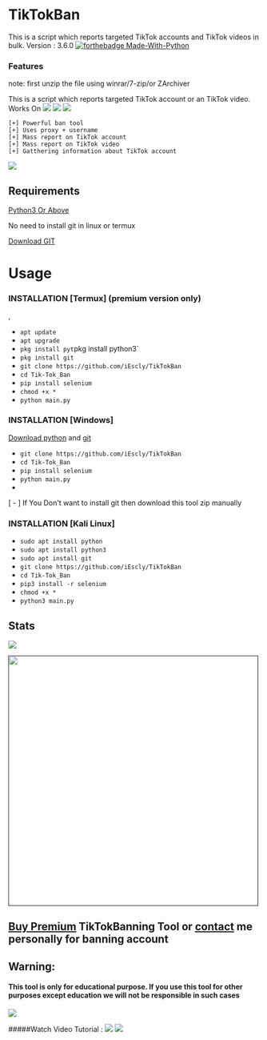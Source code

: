 # TikTokBan
This is a script which reports targeted TikTok accounts and TikTok videos in bulk.
Version : 3.6.0
[![forthebadge Made-With-Python](http://ForTheBadge.com/images/badges/made-with-python.svg)](https://www.python.org/)
  
  
  
  
### Features

note: first unzip the file using winrar/7-zip/or ZArchiver

This is a script which reports targeted TikTok account or an TikTok video. 
Works On
<a href="https://t.me/iEscly"><img src="https://img.shields.io/badge/Android-3DDC84?style=for-the-badge&logo=android&logoColor=white"></a>
<a href="https://t.me/iEscly"><img src="https://img.shields.io/badge/Windows-0078D6?style=for-the-badge&logo=windows&logoColor=white"></a>
<a href="https://t.me/iEscly"><img src="https://img.shields.io/badge/-kali%20linux-lightgrey"></a>
```
[+] Powerful ban tool 
[+] Uses proxy + username
[+] Mass report on TikTok account
[+] Mass report on TikTok video
[+] Gatthering information about TikTok account

```



<a href="https://t.me//iEscly"><img src="https://img.shields.io/badge/Telegram-2CA5E0?style=for-the-badge&logo=telegram&logoColor=white"></a>

## Requirements
[Python3 Or Above](https://www.python.org/downloads/)

No need to install git in linux or termux

[Download GIT](https://git-scm.com/downloads)

# Usage 


### INSTALLATION [Termux] (premium version only) 
,
* `apt update`
* `apt upgrade`
* `pkg install pyt`pkg install python3`
* `pkg install git`
* `git clone https://github.com/iEscly/TikTokBan`
* `cd Tik-Tok_Ban`
* `pip install selenium`
* `chmod +x *`
* `python main.py`

### INSTALLATION [Windows]
[Download python](https://www.python.org/downloads/) and [git](https://git-scm.com/downloads)

* `git clone https://github.com/iEscly/TikTokBan`
* `cd Tik-Tok_Ban`
* `pip install selenium`
* `python main.py`
* 
[ - ] If You Don't want to install git then download this tool zip manually

### INSTALLATION [Kali Linux]

* `sudo apt install python`
* `sudo apt install python3`
* `sudo apt install git`
* `git clone https://github.com/iEscly/TikTokBan`
* `cd Tik-Tok_Ban`
* `pip3 install -r selenium`
* `chmod +x *`
* `python3 main.py`

## Stats
<a href="https://github.com/iEscly/TikTokBan"><img src="https://github-readme-stats.vercel.app/api?username=iEscly&theme=blue-green"></a>

<p align="left">
  <a href="">
    <img src="/assets/Tik-Tok_Ban.gif" width="500px" style="display: inline-block;">
  </a>
</p>


## **[Buy Premium](https://t.me/iEscly) TikTokBanning Tool or [contact](https://t.me/iEscly) me personally for banning account**


## Warning:
#### This tool is only for educational purpose. If you use this tool for other purposes except education we will not be responsible in such cases 
<a href="https://t.me/iEscly"><img src="https://img.shields.io/badge/Telegram-2CA5E0?style=for-the-badge&logo=telegram&logoColor=white"></a>

#####Watch Video Tutorial : 
<a href="t.me/iEscly"><img src="https://img.shields.io/badge/Video%20Tutorial-red.svg?logo=Youtube"></a>
<a href="https://t.me/InstagramBannFre"><img src="https://img.shields.io/badge/Reprt%20Bugs-greeen.svg?logo=Bugs"></a>
